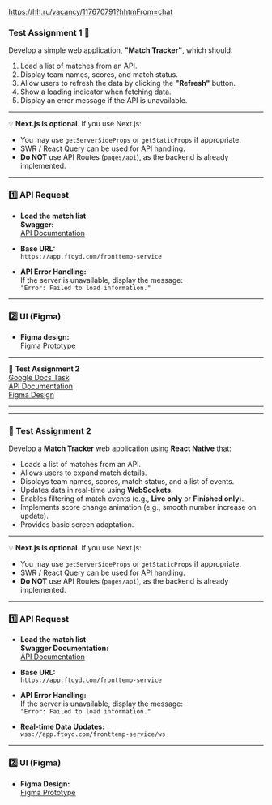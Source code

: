 https://hh.ru/vacancy/117670791?hhtmFrom=chat

### **Test Assignment 1** 🚀

Develop a simple web application, **"Match Tracker"**, which should:

1. Load a list of matches from an API.
2. Display team names, scores, and match status.
3. Allow users to refresh the data by clicking the **"Refresh"** button.
4. Show a loading indicator when fetching data.
5. Display an error message if the API is unavailable.

---

💡 **Next.js is optional**. If you use Next.js:

- You may use `getServerSideProps` or `getStaticProps` if appropriate.
- SWR / React Query can be used for API handling.
- **Do NOT** use API Routes (`pages/api`), as the backend is already implemented.

---

### **1️⃣ API Request**  

- **Load the match list**  
  **Swagger:**  
  [API Documentation](https://drive.google.com/file/d/1p4Y9-8KL0eCQXh2HZoGgFRK05z_Vz62U/view?usp=sharing)  

- **Base URL:**  
  `https://app.ftoyd.com/fronttemp-service`

- **API Error Handling:**  
  If the server is unavailable, display the message:  
  `"Error: Failed to load information."`

---

### **2️⃣ UI (Figma)**  

- **Figma design:**  
  [Figma Prototype](https://www.figma.com/design/W16WfB86EgqtcuuqLCYjgF/Test-assignment?node-id=113-741&t=hBEv4NU9JHRNcUKm-4)

---

🚀 **Test Assignment 2**  
[Google Docs Task](https://docs.google.com/document/d/1SPVxcl7yV4TXZfRfQAnSHtUE_lfYgHiCtJSw28SkiKg/edit)  
[API Documentation](https://drive.google.com/file/d/1p4Y9-8KL0eCQXh2HZoGgFRK05z_Vz62U/view?usp=sharing)  
[Figma Design](https://www.figma.com/design/W16WfB86EgqtcuuqLCYjgF/Test-assignment?node-id=113-741&t=hBEv4NU9JHRNcUKm-4)



---
---
### **🚀 Test Assignment 2**  

Develop a **Match Tracker** web application using **React Native** that:  

- Loads a list of matches from an API.  
- Allows users to expand match details.  
- Displays team names, scores, match status, and a list of events.  
- Updates data in real-time using **WebSockets**.  
- Enables filtering of match events (e.g., **Live only** or **Finished only**).  
- Implements score change animation (e.g., smooth number increase on update).  
- Provides basic screen adaptation.  

---

💡 **Next.js is optional**. If you use Next.js:  

- You may use `getServerSideProps` or `getStaticProps` if appropriate.  
- SWR / React Query can be used for API handling.  
- **Do NOT** use API Routes (`pages/api`), as the backend is already implemented.  

---

### **1️⃣ API Request**  

- **Load the match list**  
  **Swagger Documentation:**  
  [API Documentation](https://drive.google.com/file/d/1p4Y9-8KL0eCQXh2HZoGgFRK05z_Vz62U/view?usp=sharing)  

- **Base URL:**  
  `https://app.ftoyd.com/fronttemp-service`  

- **API Error Handling:**  
  If the server is unavailable, display the message:  
  `"Error: Failed to load information."`  

- **Real-time Data Updates:**  
  `wss://app.ftoyd.com/fronttemp-service/ws`  

---

### **2️⃣ UI (Figma)**  

- **Figma Design:**  
  [Figma Prototype](https://www.figma.com/design/W16WfB86EgqtcuuqLCYjgF/Test-assignment?node-id=113-740&t=hBEv4NU9JHRNcUKm-4)


